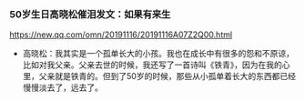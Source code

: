 ### 50岁生日高晓松催泪发文：如果有来生
https://new.qq.com/omn/20191116/20191116A07Z2Q00.html
- 高晓松：我其实是一个孤单长大的小孩。我也在成长中有很多的怨和不原谅，比如对我父亲。父亲去世的时候，我还写了一首诗叫《铁青》，因为在我的心里，父亲就是铁青的。但到了50岁的时候，那些从小孤单着长大的东西都已经慢慢淡去了，远去了。
